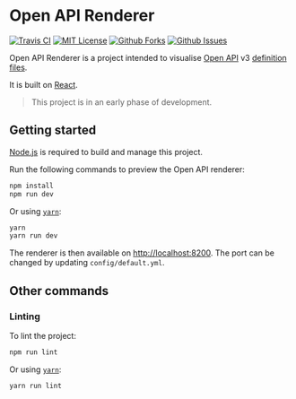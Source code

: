 # Open API Renderer

[![Travis CI](https://img.shields.io/travis/temando/open-api-renderer.svg)](https://travis-ci.org/temando/open-api-renderer)
[![MIT License](https://img.shields.io/github/license/temando/open-api-renderer.svg)](https://en.wikipedia.org/wiki/MIT_License)
[![Github Forks](https://img.shields.io/github/forks/temando/open-api-renderer.svg?style=social&label=Fork)](https://github.com/temando/open-api-renderer/network)
[![Github Issues](https://img.shields.io/github/issues-raw/temando/open-api-renderer.svg)](https://github.com/temando/open-api-renderer/issues)

Open API Renderer is a project intended to visualise [Open API](https://www.openapis.org) v3 [definition files](https://github.com/OAI/OpenAPI-Specification/blob/OpenAPI.next/README.md).

It is built on [React](https://facebook.github.io/react/).

> This project is in an early phase of development.

## Getting started

[Node.js](https://nodejs.org) is required to build and manage this project.

Run the following commands to preview the Open API renderer:

```sh
npm install
npm run dev
```

Or using [`yarn`](https://yarnpkg.com):

```sh
yarn
yarn run dev
```

The renderer is then available on <http://localhost:8200>. The port can be changed by updating `config/default.yml`.

## Other commands

### Linting

To lint the project:

```sh
npm run lint
```

Or using [`yarn`](https://yarnpkg.com):

```sh
yarn run lint
```
